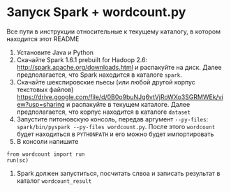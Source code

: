 # Запуск Spark + wordcount.py

Все пути в инструкции относительные к текущему каталогу, в котором находится этот README

1. Установите Java и Python 
1. Скачайте Spark 1.6.1 prebuilt for Hadoop 2.6: http://spark.apache.org/downloads.html и распакуйте на диск. Далее предполагается, что Spark находится в каталоге `spark`. 
1. Скачайте шекспировские пьесы (или любой другой корпус текстовых файлов) https://drive.google.com/file/d/0B0o9buNJq6vtVjRoWXo3SGRMWEk/view?usp=sharing и распакуйте в текущем каталоге. Далее предполагается, что корпус находится в каталоге `dataset`
1. Запустите питоновскую консоль, передав аргумент `--py-files`: `spark/bin/pyspark --py-files wordcount.py`. После этого `wordcount` будет находиться в `PYTHONPATH` и его можно будет импортировать
1. В консоли напишите 
```
from wordcount import run
run(sc)
```
1. Spark должен запуститься, посчитать слвоа и записать результат в каталог `wordcount_result`

